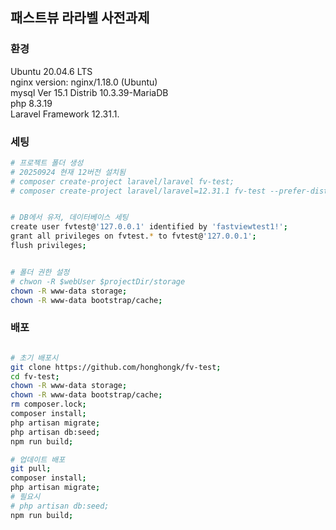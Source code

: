 ## 패스트뷰 라라벨 사전과제


### 환경
Ubuntu 20.04.6 LTS  
nginx version: nginx/1.18.0 (Ubuntu)  
mysql  Ver 15.1 Distrib 10.3.39-MariaDB  
php 8.3.19  
Laravel Framework 12.31.1. 

### 세팅
```bash
# 프로젝트 폴더 생성
# 20250924 현재 12버전 설치됨
# composer create-project laravel/laravel fv-test;
# composer create-project laravel/laravel=12.31.1 fv-test --prefer-dist;


# DB에서 유저, 데이터베이스 세팅
create user fvtest@'127.0.0.1' identified by 'fastviewtest1!';
grant all privileges on fvtest.* to fvtest@'127.0.0.1';
flush privileges;


# 폴더 권한 설정
# chwon -R $webUser $projectDir/storage
chown -R www-data storage;
chown -R www-data bootstrap/cache;
```


### 배포
```bash

# 초기 배포시
git clone https://github.com/honghongk/fv-test;
cd fv-test;
chown -R www-data storage;
chown -R www-data bootstrap/cache;
rm composer.lock;
composer install;
php artisan migrate;
php artisan db:seed;
npm run build;

# 업데이트 배포
git pull;
composer install;
php artisan migrate;
# 필요시
# php artisan db:seed;
npm run build;

```
